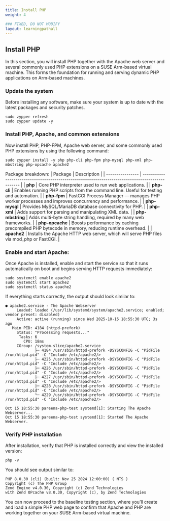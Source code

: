 ```yaml
---
title: Install PHP
weight: 4

### FIXED, DO NOT MODIFY
layout: learningpathall
---
```


## Install PHP 
In this section, you will install PHP together with the Apache web server and several commonly used PHP extensions on a SUSE Arm-based virtual machine. This forms the foundation for running and serving dynamic PHP applications on Arm-based machines.

### Update the system
Before installing any software, make sure your system is up to date with the latest packages and security patches.

```console
sudo zypper refresh
sudo zypper update -y
```

### Install PHP, Apache, and common extensions
Now install PHP, PHP-FPM, Apache web server, and some commonly used PHP extensions by using the following command:

```console
sudo zypper install -y php php-cli php-fpm php-mysql php-xml php-mbstring php-opcache apache2
```
Package breakdown:
| Package          | Description                                                                                      |
| ---------------- | ------------------------------------------------------------------------------------------------ |
| **php**          | Core PHP interpreter used to run web applications.                                               |
| **php-cli**      | Enables running PHP scripts from the command line. Useful for testing and automation.            |
| **php-fpm**      | FastCGI Process Manager — manages PHP worker processes and improves concurrency and performance. |
| **php-mysql**    | Provides MySQL/MariaDB database connectivity for PHP.                                            |
| **php-xml**      | Adds support for parsing and manipulating XML data.                                              |
| **php-mbstring** | Adds multi-byte string handling, required by many web frameworks.                                |
| **php-opcache**  | Boosts performance by caching precompiled PHP bytecode in memory, reducing runtime overhead.     |
| **apache2**      | Installs the Apache HTTP web server, which will serve PHP files via mod_php or FastCGI.          |


### Enable and start Apache:
Once Apache is installed, enable and start the service so that it runs automatically on boot and begins serving HTTP requests immediately:
```console
sudo systemctl enable apache2
sudo systemctl start apache2
sudo systemctl status apache2
```
If everything starts correctly, the output should look similar to:

```output
● apache2.service - The Apache Webserver
     Loaded: loaded (/usr/lib/systemd/system/apache2.service; enabled; vendor preset: disabled)
     Active: active (running) since Wed 2025-10-15 18:55:30 UTC; 3s ago
   Main PID: 4184 (httpd-prefork)
     Status: "Processing requests..."
      Tasks: 6
        CPU: 18ms
     CGroup: /system.slice/apache2.service
             ├─ 4184 /usr/sbin/httpd-prefork -DSYSCONFIG -C "PidFile /run/httpd.pid" -C "Include /etc/apache2/>
             ├─ 4225 /usr/sbin/httpd-prefork -DSYSCONFIG -C "PidFile /run/httpd.pid" -C "Include /etc/apache2/>
             ├─ 4226 /usr/sbin/httpd-prefork -DSYSCONFIG -C "PidFile /run/httpd.pid" -C "Include /etc/apache2/>
             ├─ 4227 /usr/sbin/httpd-prefork -DSYSCONFIG -C "PidFile /run/httpd.pid" -C "Include /etc/apache2/>
             ├─ 4228 /usr/sbin/httpd-prefork -DSYSCONFIG -C "PidFile /run/httpd.pid" -C "Include /etc/apache2/>
             └─ 4229 /usr/sbin/httpd-prefork -DSYSCONFIG -C "PidFile /run/httpd.pid" -C "Include /etc/apache2/>

Oct 15 18:55:30 pareena-php-test systemd[1]: Starting The Apache Webserver...
Oct 15 18:55:30 pareena-php-test systemd[1]: Started The Apache Webserver.
```

### Verify PHP installation
After installation, verify that PHP is installed correctly and view the installed version:

```console
php -v
```
You should see output similar to:
```output
PHP 8.0.30 (cli) (built: Nov 25 2024 12:00:00) ( NTS )
Copyright (c) The PHP Group
Zend Engine v4.0.30, Copyright (c) Zend Technologies
with Zend OPcache v8.0.30, Copyright (c), by Zend Technologies
```
You can now proceed to the baseline testing section, where you’ll create and load a simple PHP web page to confirm that Apache and PHP are working together on your SUSE Arm-based virtual machine.

